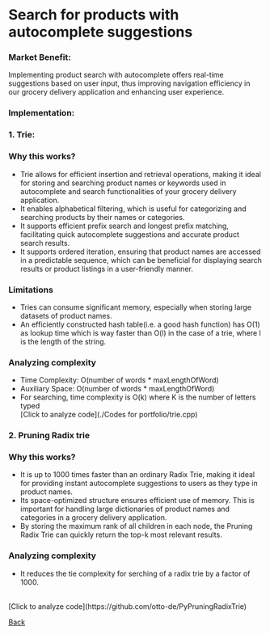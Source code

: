 # Search for products with autocomplete suggestions 
### Market Benefit: ###
Implementing product search with autocomplete offers real-time suggestions based on user input, thus improving navigation efficiency in our grocery delivery application and enhancing user experience.
<br>
### Implementation: <br>
### 1. Trie: <br>
  ### Why this works? <br>
  - Trie allows for efficient insertion and retrieval operations, making it ideal for storing and searching product names or keywords used in autocomplete and search functionalities of your grocery delivery application.
  - It enables alphabetical filtering, which is useful for categorizing and searching products by their names or categories.
  - It supports efficient prefix search and longest prefix matching, facilitating quick autocomplete suggestions and accurate product search results.
  - It supports ordered iteration, ensuring that product names are accessed in a predictable sequence, which can be beneficial for displaying search results or product listings in a user-friendly manner.<br>
  ### Limitations <br>
  - Tries can consume significant memory, especially when storing large datasets of product names.
  - An efficiently constructed hash table(i.e. a good hash function) has O(1) as lookup time which is way faster than O(l) in the case of a trie, where l is the length of the string.
  ### Analyzing complexity <br>
  - Time Complexity: O(number of words * maxLengthOfWord)
  - Auxiliary Space: O(number of words * maxLengthOfWord)
  - For searching, time complexity is O(k) where K is the number of letters typed <br>
  [Click to analyze code](./Codes for portfolio/trie.cpp)
  
### 2. Pruning Radix trie <br> 
  ### Why this works? <br>
  - It is up to 1000 times faster than an ordinary Radix Trie, making it ideal for providing instant autocomplete suggestions to users as they type in product names.
  - Its space-optimized structure ensures efficient use of memory. This is important for handling large dictionaries of product names and categories in a grocery delivery application.
  - By storing the maximum rank of all children in each node, the Pruning Radix Trie can quickly return the top-k most relevant results. 
  
  ### Analyzing complexity <br>
  - It reduces the tie complexity for serching of a radix trie by a factor of 1000.
  <br>
  [Click to analyze code](https://github.com/otto-de/PyPruningRadixTrie)


  









[Back](README.md#applying-dsa-to-achieve-key-functionalities)

